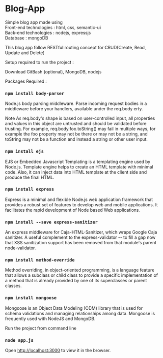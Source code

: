 <h1>Blog-App</h1>
Simple blog app made using
<div>Front-end technologies : html, css, semantic-ui</div> 
<div>Back-end technologies  : nodejs, expressjs</div>
<div>Database               : mongoDB</div>

This blog app follow RESTful routing concept
for CRUD(Create, Read, Update and Delete)

Setup required to run the project :

Download GitBash (optional), MongoDB, nodejs

Packages Required :

### `npm install body-parser`

Node.js body parsing middleware. Parse incoming request bodies in a middleware before your handlers, 
available under the req.body erty.

Note As req.body's shape is based on user-controlled input, all properties and values in this object are untrusted and 
should be validated before trusting. For example, req.body.foo.toString() may fail in multiple ways, for example the foo 
property may not be there or may not be a string, and toString may not be a function and instead a string or other user input.

### `npm install ejs`

EJS or Embedded Javascript Templating is a templating engine used by Node.js. Template engine helps to create an HTML template 
with minimal code. Also, it can inject data into HTML template at the client side and produce the final HTML.

### `npm install express`

Express is a minimal and flexible Node.js web application framework that provides a robust set of features to develop web and 
mobile applications. It facilitates the rapid development of Node based Web applications.

### `npm install --save express-sanitizer`

An express middleware for Caja-HTML-Sanitizer, which wraps Google Caja sanitizer. A useful complement to the express-validator -- to 
fill a gap now that XSS sanitization support has been removed from that module's parent node-validator.

### `npm install method-override`

Method overriding, in object-oriented programming, is a language feature that allows a subclass or child class to provide a 
specific implementation of a method that is already provided by one of its superclasses or parent classes. 

### `npm install mongoose`

Mongoose is an Object Data Modeling (ODM) library that is used for schema validations and managing relationships among data. 
Mongoose is frequently used with NodeJS and MongoDB. 

Run the project from command line

### `node app.js`

Open [http://localhost:3000](http://localhost:3000) to view it in the browser.
